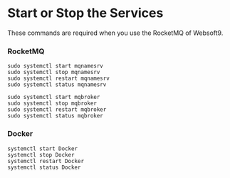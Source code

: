 # Start or Stop the Services

These commands are required when you use the RocketMQ of Websoft9.

### RocketMQ

```shell
sudo systemctl start mqnamesrv
sudo systemctl stop mqnamesrv
sudo systemctl restart mqnamesrv
sudo systemctl status mqnamesrv
```

```shell
sudo systemctl start mqbroker
sudo systemctl stop mqbroker
sudo systemctl restart mqbroker
sudo systemctl status mqbroker
```

### Docker

```shell
systemctl start Docker
systemctl stop Docker
systemctl restart Docker
systemctl status Docker
```
